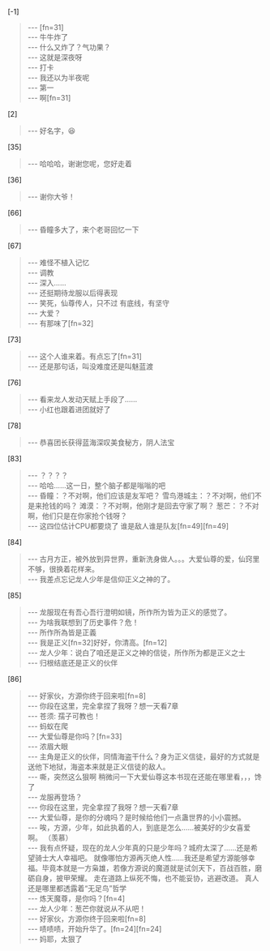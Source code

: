 
[-1] 
>--- [fn=31]<br>
>--- 牛牛炸了<br>
>--- 什么又炸了？气功果？<br>
>--- 这就是深夜呀<br>
>--- 打卡<br>
>--- 我还以为半夜呢<br>
>--- 第一<br>
>--- 啊[fn=31]<br>

[2] 
>--- 好名字，😆<br>

[35] 
>--- 哈哈哈，谢谢您呢，您好走着<br>

[36] 
>--- 谢你大爷！<br>

[66] 
>--- 昏瞳多大了，来个老哥回忆一下<br>

[67] 
>--- 难怪不植入记忆<br>
>--- 调教<br>
>--- 深入……<br>
>--- 还挺期待龙服以后得表现<br>
>--- 笑死，仙尊传人，只不过 有底线，有坚守<br>
>--- 大爱？<br>
>--- 有那味了[fn=32]<br>

[73] 
>--- 这个人谁来着。有点忘了[fn=31]<br>
>--- 还是那句话，叫没难度还是叫魅蓝渡<br>

[76] 
>--- 看来龙人发动天赋上手段了……<br>
>--- 小红也跟着进团就好了<br>

[78] 
>--- 恭喜团长获得蓝海深叹美食秘方，阴人法宝<br>

[83] 
>--- ？？？？<br>
>--- 哈哈……这一日，整个脑子都是嗡嗡的吧<br>
>--- 昏瞳：？不对啊，他们应该是友军吧？
雪鸟港城主：？不对啊，他们不是来抢钱的吗？
滩漠：？不对啊，他刚才是回去守家了啊？
葱芒：？不对啊，他们只是在你家抢个钱呀？<br>
>--- 这四位估计CPU都要烧了  谁是敌人谁是队友[fn=49][fn=49]<br>

[84] 
>--- 古月方正，被外放到异世界，重新洗身做人。。。大爱仙尊的爱，仙窍里不够，很换着花样来。<br>
>--- 我差点忘记龙人少年是信仰正义之神的了。<br>

[85] 
>--- 龙服现在有吾心吾行澄明如镜，所作所为皆为正义的感觉了。<br>
>--- 为啥我联想到了历史事件？危！<br>
>--- 所作所為皆是正義<br>
>--- 我是正义[fn=32]好好，你清高。[fn=12]<br>
>--- 龙人少年：说白了咱还是正义之神的信徒，所作所为都是正义之士<br>
>--- 归根结底还是正义的伙伴<br>

[86] 
>--- 好家伙，方源你终于回来啦[fn=8]<br>
>--- 你段在这里，完全拿捏了我呀？想一天看7章<br>
>--- 苍须: 孺子可教也！<br>
>--- 蚂蚁在爬<br>
>--- 大爱仙尊是你吗？[fn=33]<br>
>--- 浓眉大眼<br>
>--- 主角是正义的伙伴，同情海盗干什么？身为正义信徒，最好的方式就是送他下地狱，海盗本来就是正义信徒的敌人。<br>
>--- 嘶，突然这么狠啊
稍微问一下大爱仙尊这本书现在还能在哪里看，，，馋了<br>
>--- 龙服再登场？<br>
>--- 你段在这里，完全拿捏了我呀？想一天看7章<br>
>--- 大爱仙尊，是你的分魂吗？是时候给他们一点蛊世界的小小震撼。<br>
>--- 唉，方源，少年，如此执着的人，到底是怎么……被美好的少女喜爱啊。
（羡慕）<br>
>--- 我有点怀疑，现在的龙人少年真的只是少年吗？城府太深了……还是希望骑士大人幸福吧。
就像哪怕方源再灭绝人性……我还是希望方源能够幸福。毕竟本就是一方枭雄，若像方源说的魔道就是试剑天下，百战百胜，磨砺自身，披甲荣耀。
走在道路上纵死不悔，也不能妥协，逃避改道。
真人还是哪里都透露着“无足鸟”哲学<br>
>--- 炼天魔尊，是你吗？[fn=4]<br>
>--- 龙人少年：葱芒你就说从不从吧！<br>
>--- 好家伙，方源你终于回来啦[fn=8]<br>
>--- 啧啧啧，开始升华了。[fn=24][fn=24]<br>
>--- 妈耶，太狠了<br>

